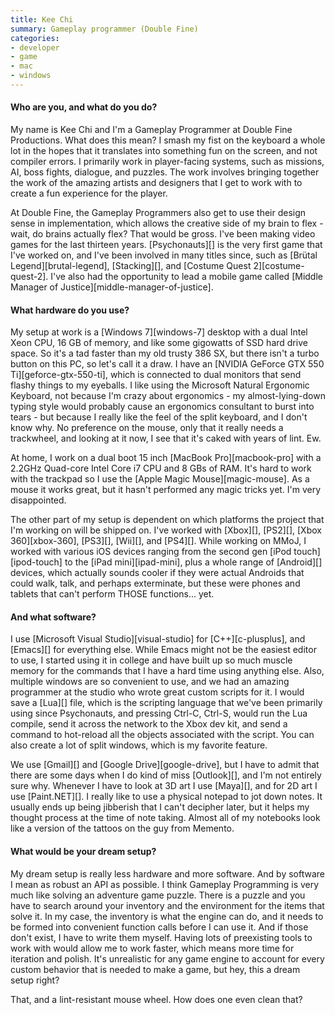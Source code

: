 ```yaml
---
title: Kee Chi
summary: Gameplay programmer (Double Fine)
categories:
- developer
- game
- mac
- windows
---
```


#### Who are you, and what do you do?

My name is Kee Chi and I'm a Gameplay Programmer at Double Fine Productions. What does this mean? I smash my fist on the keyboard a whole lot in the hopes that it translates into something fun on the screen, and not compiler errors. I primarily work in player-facing systems, such as missions, AI, boss fights, dialogue, and puzzles. The work involves bringing together the work of the amazing artists and designers that I get to work with to create a fun experience for the player.

At Double Fine, the Gameplay Programmers also get to use their design sense in implementation, which allows the creative side of my brain to flex - wait, do brains actually flex? That would be gross. I've been making video games for the last thirteen years. [Psychonauts][] is the very first game that I've worked on, and I've been involved in many titles since, such as [Brütal Legend][brutal-legend], [Stacking][], and [Costume Quest 2][costume-quest-2]. I've also had the opportunity to lead a mobile game called [Middle Manager of Justice][middle-manager-of-justice].

#### What hardware do you use?

My setup at work is a [Windows 7][windows-7] desktop with a dual Intel Xeon CPU, 16 GB of memory, and like some gigowatts of SSD hard drive space. So it's a tad faster than my old trusty 386 SX, but there isn't a turbo button on this PC, so let's call it a draw. I have an [NVIDIA GeForce GTX 550 Ti][geforce-gtx-550-ti], which is connected to dual monitors that send flashy things to my eyeballs. I like using the Microsoft Natural Ergonomic Keyboard, not because I'm crazy about ergonomics - my almost-lying-down typing style would probably cause an ergonomics consultant to burst into tears - but because I really like the feel of the split keyboard, and I don't know why. No preference on the mouse, only that it really needs a trackwheel, and looking at it now, I see that it's caked with years of lint. Ew.

At home, I work on a dual boot 15 inch [MacBook Pro][macbook-pro] with a 2.2GHz Quad-core Intel Core i7 CPU and 8 GBs of RAM. It's hard to work with the trackpad so I use the [Apple Magic Mouse][magic-mouse]. As a mouse it works great, but it hasn't performed any magic tricks yet. I'm very disappointed.

The other part of my setup is dependent on which platforms the project that I'm working on will be shipped on. I've worked with [Xbox][], [PS2][], [Xbox 360][xbox-360], [PS3][], [Wii][], and [PS4][]. While working on MMoJ, I worked with various iOS devices ranging from the second gen [iPod touch][ipod-touch] to the [iPad mini][ipad-mini], plus a whole range of [Android][] devices, which actually sounds cooler if they were actual Androids that could walk, talk, and perhaps exterminate, but these were phones and tablets that can't perform THOSE functions... yet.

#### And what software?

I use [Microsoft Visual Studio][visual-studio] for [C++][c-plusplus], and [Emacs][] for everything else. While Emacs might not be the easiest editor to use, I started using it in college and have built up so much muscle memory for the commands that I have a hard time using anything else. Also, multiple windows are so convenient to use, and we had an amazing programmer at the studio who wrote great custom scripts for it. I would save a [Lua][] file, which is the scripting language that we've been primarily using since Psychonauts, and pressing Ctrl-C, Ctrl-S, would run the Lua compile, send it across the network to the Xbox dev kit, and send a command to hot-reload all the objects associated with the script. You can also create a lot of split windows, which is my favorite feature.

We use [Gmail][] and [Google Drive][google-drive], but I have to admit that there are some days when I do kind of miss [Outlook][], and I'm not entirely sure why. Whenever I have to look at 3D art I use [Maya][], and for 2D art I use [Paint.NET][]. I really like to use a physical notepad to jot down notes. It usually ends up being jibberish that I can't decipher later, but it helps my thought process at the time of note taking. Almost all of my notebooks look like a version of the tattoos on the guy from Memento.

#### What would be your dream setup?

My dream setup is really less hardware and more software. And by software I mean as robust an API as possible. I think Gameplay Programming is very much like solving an adventure game puzzle. There is a puzzle and you have to search around your inventory and the environment for the items that solve it. In my case, the inventory is what the engine can do, and it needs to be formed into convenient function calls before I can use it. And if those don't exist, I have to write them myself. Having lots of preexisting tools to work with would allow me to work faster, which means more time for iteration and polish. It's unrealistic for any game engine to account for every custom behavior that is needed to make a game, but hey, this a dream setup right?

That, and a lint-resistant mouse wheel. How does one even clean that?